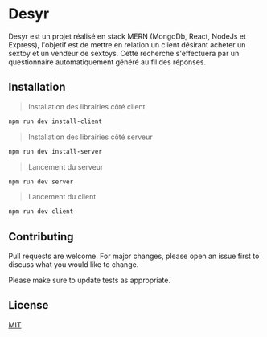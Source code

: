 # Desyr

Desyr est un projet réalisé en stack MERN (MongoDb, React, NodeJs et Express), l'objetif est de mettre en relation un client désirant acheter un sextoy et un vendeur de sextoys.
Cette recherche s'effectuera par un questionnaire automatiquement généré au fil des réponses.

## Installation

> Installation des librairies côté client

```bash
npm run dev install-client
```

> Installation des librairies côté serveur

```bash
npm run dev install-server
```

> Lancement du serveur

```bash
npm run dev server
```

> Lancement du client

```bash
npm run dev client
```

## Contributing

Pull requests are welcome. For major changes, please open an issue first to discuss what you would like to change.

Please make sure to update tests as appropriate.

## License

[MIT](https://choosealicense.com/licenses/mit/)
